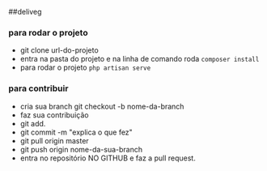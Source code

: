 ##deliveg

### para rodar o projeto
* git clone url-do-projeto
* entra na pasta do projeto e na linha de comando roda  ```composer install```
* para rodar o projeto ```php artisan serve```

### para contribuir
* cria sua branch git checkout -b nome-da-branch
* faz sua contribuição
* git add.
* git commit -m "explica o que fez"
* git pull origin master
* git push origin nome-da-sua-branch
* entra no repositório NO GITHUB e faz a pull request.
